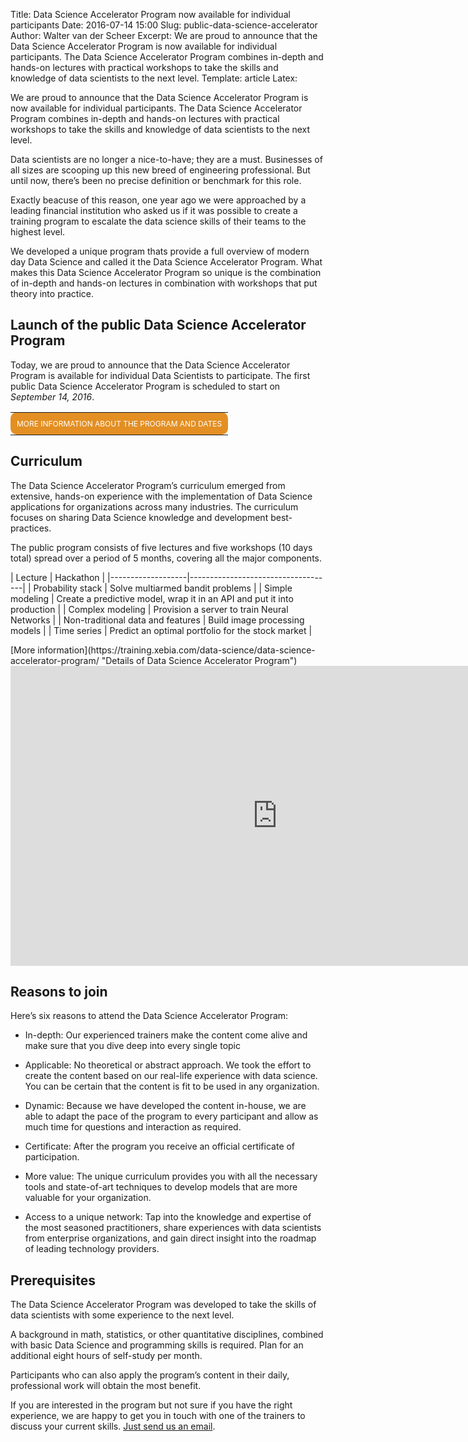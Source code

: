 Title: Data Science Accelerator Program now available for individual participants
Date: 2016-07-14 15:00
Slug: public-data-science-accelerator
Author: Walter van der Scheer
Excerpt: We are proud to announce that the Data Science Accelerator Program is now available for individual participants. The Data Science Accelerator Program combines in-depth and hands-on lectures with practical workshops to take the skills and knowledge of data scientists to the next level.
Template: article
Latex:

<span class="lead">We are proud to announce that the Data Science Accelerator Program is now available for individual participants. The Data Science Accelerator Program combines in-depth and hands-on lectures with practical workshops to take the skills and knowledge of data scientists to the next level.</span>

Data scientists are no longer a nice-to-have; they are a must. Businesses of all sizes are scooping up this new breed of engineering professional. But until now, there’s been no precise definition or benchmark for this role. 

Exactly beacuse of this reason, one year ago we were approached by a leading financial institution who asked us if it was possible to create a training program to escalate the data science skills of their teams to the highest level.

We developed a unique program thats provide a full overview of modern day Data Science and called it the Data Science Accelerator Program. What makes this Data Science Accelerator Program so unique is the combination of in-depth and hands-on lectures in combination with workshops that put theory into practice.

## Launch of the public Data Science Accelerator Program

Today, we are proud to announce that the Data Science Accelerator Program is available for individual Data Scientists to participate. The first public Data Science Accelerator Program is scheduled to start on *September 14, 2016*. 

<table align=center>
    <tr>
        <td style="background-color: #e38f23;border-color: #4c5764; solid #e38f23;border-radius: 10px; padding: 10px;text-align: center;">
            <a style="display: block;color: #ffffff;font-size: 12px;text-decoration: none;text-transform: uppercase;" href="https://training.xebia.com/data-science/data-science-accelerator-program/" target="_blank">
                More information about the program and dates
            </a>
        </td>
    </tr>
</table>

## Curriculum
The Data Science Accelerator Program’s curriculum emerged from extensive, hands-on experience with the implementation of Data Science applications for organizations across many industries. The curriculum focuses on sharing Data Science knowledge and development best-practices. 

The public program consists of five lectures and five workshops (10 days total) spread over a period of 5 months, covering all the major components.

<p>
| Lecture           | Hackathon                          |
|-------------------|------------------------------------|
| Probability stack | Solve multiarmed bandit problems |
| Simple modeling   | Create a predictive model, wrap it in an API and put it into production |
| Complex modeling  | Provision a server to train Neural Networks |
| Non-traditional data and features | Build image processing models |
| Time series       | Predict an optimal portfolio for the stock market |

</p>
[More information](https://training.xebia.com/data-science/data-science-accelerator-program/ "Details of Data Science Accelerator Program")

<iframe width="853" height="480" src="https://www.youtube.com/embed/rHhXilXE-2o?rel=0" frameborder="0" allowfullscreen></iframe>

## Reasons to join

Here’s six reasons to attend the Data Science Accelerator Program:

*	In-depth: Our experienced trainers make the content come alive and make sure that you dive deep into every single topic

*	Applicable: No theoretical or abstract approach. We took the effort to create the content based on our real-life experience with data science. You can be certain that the content is fit to be used in any organization. 

*	Dynamic: Because we have developed the content in-house, we are able to adapt the pace of the program to every participant and allow as much time for questions and interaction as required. 

*	Certificate: After the program you receive an official certificate of participation.

*	More value: The unique curriculum provides you with all the necessary tools and state-of-art techniques to develop models 
that are more valuable for your organization.

*	Access to a unique network: Tap into the knowledge and expertise of the most seasoned practitioners, share experiences with data scientists from enterprise organizations, and gain direct insight into the roadmap of leading technology providers.

## Prerequisites
The Data Science Accelerator Program was developed to take the skills of data scientists with some experience to the next level.

A background in math, statistics, or other quantitative disciplines, combined with basic Data Science and programming skills is required. Plan for an additional eight hours of self-study per month.

Participants who can also apply the program’s content in their daily, professional work will obtain the most benefit.

If you are interested in the program but not sure if you have the right experience, we are happy to get you in touch with one of the trainers to discuss your current skills. [Just send us an email](mailto:signal@godatadriven.com).
